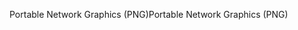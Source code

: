 <span data-ttu-id="1d9a2-101">Portable Network Graphics (PNG)</span><span class="sxs-lookup"><span data-stu-id="1d9a2-101">Portable Network Graphics (PNG)</span></span>